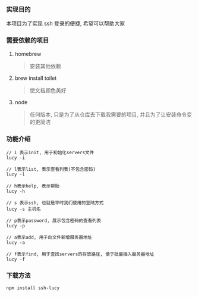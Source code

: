 ### 实现目的

本项目为了实现 ssh 登录的便捷, 希望可以帮助大家

### 需要依赖的项目

1. homebrew
   > 安装其他依赖
2. brew install toilet
   > 使文档颜色美好
3. node
   > 任何版本, 只是为了从仓库去下载我需要的项目, 并且为了让安装命令变的更简洁

### 功能介绍

```
// i 表示init, 用于初始化servers文件
lucy -i

// l表示list, 表示查看列表(不包含密码)
lucy -l

// h表示help, 表示帮助
lucy -h

// s 表示ssh, 也就是平时我们使用的登陆方式
lucy -s 主机名

// p表示password, 展示包含密码的查看列表
lucy -p

// a表示add, 用于向文件新增服务器地址
lucy -a

// f表示find, 用于查找servers的存放路径, 便于批量插入服务器地址
lucy -f

```

### 下载方法

```
npm install ssh-lucy
```
